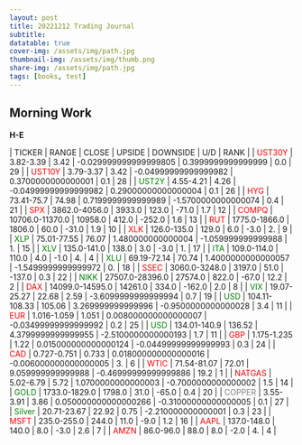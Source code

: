 ```yaml
---
layout: post
title: 20221212 Trading Journal 
subtitle: 
datatable: true
cover-img: /assets/img/path.jpg
thumbnail-img: /assets/img/thumb.png
share-img: /assets/img/path.jpg
tags: [books, test]
---
```



## Morning Work

**H-E**


<div class="datatable-begin"></div>

| TICKER | RANGE | CLOSE | UPSIDE | DOWNSIDE | U/D | RANK |
| <span style="color:red">UST30Y</span>	| 3.82-3.39 | 3.42 | -0.029999999999999805 | 0.3999999999999999 | 0.0 | 29 |
| <span style="color:red">UST10Y</span>	| 3.79-3.37 | 3.42 | -0.04999999999999982 | 0.3700000000000001 | 0.1 | 28 |
| <span style="color:green">UST2Y</span>	| 4.55-4.21 | 4.26 | -0.04999999999999982 | 0.29000000000000004 | 0.1 | 26 |
| <span style="color:red">HYG</span>	| 73.41-75.7 | 74.98 | 0.7199999999999989 | -1.5700000000000074 | 0.4 | 21 |
| <span style="color:red">SPX</span>	| 3862.0-4056.0 | 3933.0 | 123.0 | -71.0 | 1.7 | 12 |
| <span style="color:red">COMPQ</span>	| 10706.0-11370.0 | 10958.0 | 412.0 | -252.0 | 1.6 | 13 |
| <span style="color:red">RUT</span>	| 1775.0-1866.0 | 1806.0 | 60.0 | -31.0 | 1.9 | 10 |
| <span style="color:red">XLK</span>	| 126.0-135.0 | 129.0 | 6.0 | -3.0 | 2. | 9 |
| <span style="color:green">XLP</span>	| 75.01-77.55 | 76.07 | 1.480000000000004 | -1.059999999999988 | 1. | 15 |
| <span style="color:green">XLV</span>	| 135.0-141.0 | 138.0 | 3.0 | -3.0 | 1. | 17 |
| <span style="color:green">ITA</span>	| 109.0-114.0 | 110.0 | 4.0 | -1.0 | 4. | 4 |
| <span style="color:green">XLU</span>	| 69.19-72.14 | 70.74 | 1.4000000000000057 | -1.5499999999999972 | 0. | 18 |
| <span style="color:red">SSEC</span>	| 3060.0-3248.0 | 3197.0 | 51.0 | -137.0 | 0.3 | 22 |
| <span style="color:green">NIKK</span>	| 27507.0-28396.0 | 27574.0 | 822.0 | -67.0 | 12.2 | 2 |
| <span style="color:red">DAX</span>	| 14099.0-14595.0 | 14261.0 | 334.0 | -162.0 | 2.0 | 8 |
| <span style="color:green">VIX</span>	| 19.07-25.27 | 22.68 | 2.59 | -3.6099999999999994 | 0.7 | 19 |
| <span style="color:green">USD</span>	| 104.11-108.33 | 105.06 | 3.269999999999996 | -0.9500000000000028 | 3.4 | 11 |
| <span style="color:red">EUR</span>	| 1.016-1.059 | 1.051 | 0.008000000000000007 | -0.03499999999999992 | 0.2 | 25 |
| <span style="color:green">USD</span>	| 134.01-140.9 | 136.52 | 4.3799999999999955 | -2.5100000000000193 | 1.7 | 11 |
| <span style="color:red">GBP</span>	| 1.175-1.235 | 1.22 | 0.015000000000000124 | -0.04499999999999993 | 0.3 | 24 |
| <span style="color:red">CAD</span>	| 0.727-0.751 | 0.733 | 0.018000000000000016 | -0.006000000000000005 | 3. | 6 |
| <span style="color:red">WTIC</span>	| 71.54-81.07 | 72.01 | 9.059999999999988 | -0.46999999999999886 | 19.2 | 1 |
| <span style="color:red">NATGAS</span>	| 5.02-6.79 | 5.72 | 1.0700000000000003 | -0.7000000000000002 | 1.5 | 14 |
| <span style="color:green">GOLD</span>	| 1733.0-1829.0 | 1798.0 | 31.0 | -65.0 | 0.4 | 20 |
| <span style="color:grey">COPPER</span>	| 3.55-3.91 | 3.86 | 0.050000000000000266 | -0.31000000000000005 | 0.1 | 27 |
| <span style="color:green">Silver</span>	| 20.71-23.67 | 22.92 | 0.75 | -2.210000000000001 | 0.3 | 23 |
| <span style="color:red">MSFT</span>	| 235.0-255.0 | 244.0 | 11.0 | -9.0 | 1.2 | 16 |
| <span style="color:red">AAPL</span>	| 137.0-148.0 | 140.0 | 8.0 | -3.0 | 2.6 | 7 |
| <span style="color:red">AMZN</span>	| 86.0-96.0 | 88.0 | 8.0 | -2.0 | 4. | 4 |

<div class="datatable-end"></div>